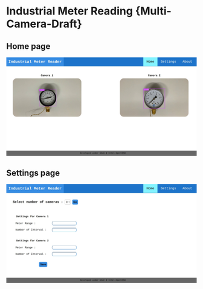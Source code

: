 # Industrial Meter Reading {Multi-Camera-Draft}

## Home page
![](static/home.jpeg)

## Settings page
![](static/settings.jpeg)